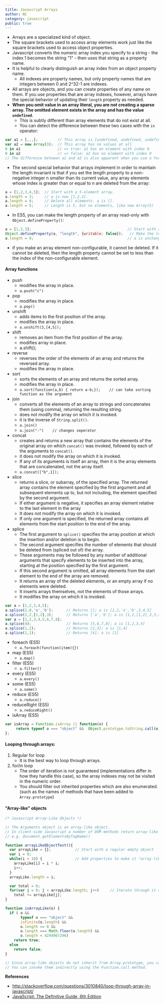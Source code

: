 ```yaml
---
title: Javascript Arrays
author: NC
category: javascript
public: true
---
```




- Arrays are a specialized kind of object.
- The square brackets used to access array elements work just like the square brackets used to access object properties.
- Javascript converts the numeric array index you specify to a string - the index 1 becomes the string "1" - then uses that string as a property name.
- It is helpful to clearly distinguish an array index from an object property name.
	- All indexes are property names, but only property names that are integers between 0 and 2^32-1 are indexes.
- All arrays are objects, and you can create properties of any name on them. If you use properties that are array indexes, however, arrays have the special behavior of updating their `length` property as needed.
- **When you omit value in an array literal, you are not creating a sparse array. The omitted element exists in the array and has the value `undefined`**.
	- This is subtly different than array elements that do not exist at all.
	- You can detect the difference between these two cases with the `in` operator:

```js
var a1 = [,,,];         // This array is [undefined, undefined, undefined]
var a2 = new Array(3);  // This array has no values at all
0 in a1                 // => true: a1 has an element with index 0
0 in a2                 // => false: a2 has no element with index 0
// The difference between a1 and a2 is also apparent when you use a for/in loop.
```

- The second special behavior that arrays implement in order to maintain the length invariant is that if you set the length property to a non-negative integer n smaller than its current value, any array elements whose index is greater than or equal to n are deleted from the array:

```js
a = [1,2,3,4,5];  // Start with a 5-element array.
a.length = 3;     // a is now [1,2,3].
a.length = 0;     // Delete all elements. a is [].
a.length = 5;     // Length is 5, but no elements, like new Array(5)
```

- In ES5, you can make the length property of an array read-only with `Object.defineProperty()`:

```js
a = [1,2,3];                                            // Start with a 3-element array.
Object.defineProperty(a, "length", {writable: false});   // Make the length property readonly.
a.length = 0;                                           // a is unchanged.
```

- if you make an array element non-configurable, it cannot be deleted. If it cannot be deleted, then the length property cannot be set to less than the index of the non-configurable element.

#### Array functions
- push
	- modifies the array in place.
	- `a.push("c")`
- pop
	- modifies the array in place.
	- `a.pop()`
- unshift
	- adds items to the first position of the array.
	- modifies the array in place.
	- `a.unshift(3,[4,5]);`
- shift
	- removes an item from the first position of the array.
	- modifies array in place.
	- a.shift();
- reverse
	- reverses the order of the elements of an array and returns the reversed array.
	- modifies the array in place.
- sort
	- sorts the elements of an array and returns the sorted array.
	- modifies the array in place.
	- `a.sort(function(a,b) { return a-b;});    // can take sorting function as the argument`
- join
	- converts all the elements of an array to strings and concatenates them (using comma), returning the resulting string.
	- does not modify the array on which it is invoked.
	- it is the inverse of `String.split()`.
	- `a.join()`
	- `a.join("-")    // changes seperator`
- concat
	- creates and returns a new array that contains the elements of the original array on which `concat()` was invoked, followed by each of the arguments to `concat()`.
	- it does not modify the array on which it is invoked.
	- If any of its arguments is itself an array, then it is the array elements that are concatenated, not the array itself.
	- `a.concat(["b",1]);`
- slice
	- returns a slice, or subarray, of the specified array. The returned array contains the element specified by the first argument and all subsequent elements up to, but not including, the element specified by the second argument.
	- If either argument is negative, it specifies an array element relative to the last element in the array
	- It does not modify the array on which it is invoked.
	- If only one argument is specified, the returned array contains all elements from the start position to the end of the array.
- splice
	- The first argument to `splice()` specifies the array position at which the insertion and/or deletion is to begin.
	- The second argument specifies the number of elements that should be deleted from (spliced out of) the array.
	- These arguments may be followed by any number of additional arguments that specify elements to be inserted into the array, starting at the position specified by the first argument.
	- If this second argument is omitted, all array elements from the start element to the end of the array are removed.
	- It returns an array of the deleted elements, or an empty array if no elements were deleted.
	- It inserts arrays themselves, not the elements of those arrays.
	- It modifies the array on which it is invoked.

```js
var a = [1,2,3,4,5];
a.splice(2,0,'a','b');      // Returns []; a is [1,2,'a','b',3,4,5]
a.splice(2,2,[1,2],3);      // Returns ['a','b']; a is [1,2,[1,2],3,3,4,5]
var a = [1,2,3,4,5,6,7,8];
a.splice(4);                // Returns [5,6,7,8]; a is [1,2,3,4]
a.splice(1,2);              // Returns [2,3]; a is [1,4]
a.splice(1,1);              // Returns [4]; a is [1]
```
- foreach (ES5)
	- `a.foreach(function(item){})`
- map (ES5)
	- `a.map()`
- filter (ES5)
	- `a.filter()`
- every (ES5)
	- `a.every()`
- some (ES5)
	- `a.some()`
- reduce (ES5)
	- `a.reduce()`
- reduceRight (ES5)
	- `a.reduceRight()`
- isArray (ES5)

```js
var isArray = Function.isArray || function(o) {
     return typeof o === "object" &&  Object.prototype.toString.call(o) === "[object Array]";
};
```

#### Looping through arrays:
1. Regular for loop
	- It is the best way to loop through arrays.
2. for/in loop
	- The order of iteration is not guaranteed (implementations differ in how they handle this case), so the array indexes may not be visited in the numeric order.
	- You should filter out inherited properties which are also enumerated. (such as the names of methods that have been added to `Array.prototype`)

#### "Array-like" objects
```js
/* Javascript Array-Like Objects */

// The Arguments object is an array-like object.
// In client-side Javascript a number of DOM methods return array-like objects.
// e.g. document.getElementsByTagName()

function arrayLikeObjectTest(){
  var arrayLike = {};           // Start with a regular empty object
  var i = 0;
  while(i < 10) {               // Add properties to make it "array-like"
    arrayLike[i] = i * i;
    i++;
  }
  arrayLike.length = i;

  var total = 0;
  for(var j = 0; j < arrayLike.length; j++)     // Iterate through it as if it were a real array
    total += arrayLike[j];
}

function isArrayLike(o) {
  if ( o &&
       typeof o === "object" &&
       isFinite(o.length) &&
       o.length >= 0 &&
       o.length === Math.floor(o.length) &&
       o.length < 4294967296)
    return true;
  else
    return false;
}

// Since array-like objects do not inherit from Array.prototype, you can not invoke array methods on them directly.
// You can invoke them indirectly using the Function.call method.
```



**References**

- <http://stackoverflow.com/questions/3010840/loop-through-array-in-javascript/>
- [JavaScript: The Definitive Guide, 6th Edition](http://shop.oreilly.com/product/9780596805531.do)
